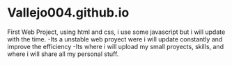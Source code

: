 # Vallejo004.github.io
First Web Project, using html and css, i use some javascript but i will update with the time.
-Its a unstable web proyect were i will update constantly and improve the efficiency
-Its where i will upload my small proyects, skills, and where i will share all my personal stuff.

